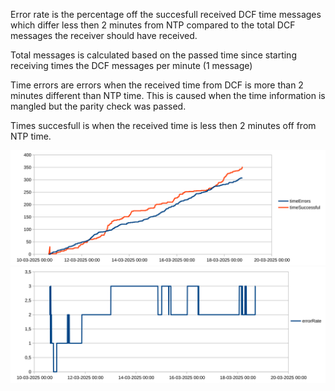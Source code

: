 Error rate is the percentage off the succesfull received DCF time messages which differ less then 2 minutes from NTP compared to the total DCF messages the receiver should have received. 

Total messages is calculated based on the passed time since starting receiving times the DCF messages per minute (1 message)


Time errors are errors when the received time from DCF is more than 2 minutes different than NTP time. This is caused when the time information is mangled but the parity check was passed.

Times succesfull is when the received time is less then 2 minutes off from NTP time.


<img src="./ErrorAndSuccessfulMessagesPlot.svg">

<img src="./ErrorRatePlot.svg">